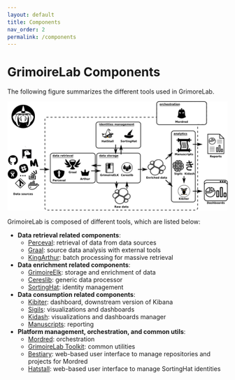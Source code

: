 ```yaml
---
layout: default
title: Components
nav_order: 2
permalink: /components
---
```


# GrimoireLab Components

The following figure summarizes the different tools used in GrimoreLab.

![](./assets/grimoirelab-all-details.png)

GrimoireLab is composed of different tools, which are listed below:

- **Data retrieval related components**:
  - [Perceval](https://github.com/chaoss/grimoirelab-perceval): retrieval of data from
    data sources
  - [Graal](https://github.com/chaoss/grimoirelab-graal): source data analysis with
    external tools
  - [KingArthur](https://github.com/chaoss/grimoirelab-kingarthur): batch processing for
    massive retrieval
- **Data enrichment related components**:
  - [GrimoireElk](https://github.com/chaoss/grimoirelab-elk): storage and enrichment of
    data
  - [Cereslib](https://github.com/chaoss/grimoirelab-cereslib): generic data processor
  - [SortingHat](https://github.com/chaoss/grimoirelab-sortinghat): identity management
- **Data consumption related components**:
  - [Kibiter](https://github.com/chaoss/grimoirelab-kibiter): dashboard, downstream
    version of Kibana
  - [Sigils](https://github.com/chaoss/grimoirelab-sigils): visualizations and dashboards
  - [Kidash](https://github.com/chaoss/grimoirelab-kidash): visualizations and dashboards
    manager
  - [Manuscripts](https://github.com/chaoss/grimoirelab-manuscripts): reporting
- **Platform management, orchestration, and common utils**:
  - [Mordred](https://github.com/chaoss/grimoirelab-mordred): orchestration
  - [GrimoireLab Toolkit](https://github.com/chaoss/grimoirelab-toolkit): common utilities
  - [Bestiary](https://github.com/chaoss/grimoirelab-bestiary): web-based user interface
    to manage repositories and projects for Mordred
  - [Hatstall](https://github.com/chaoss/grimoirelab-hatstall): web-based user interface
    to manage SortingHat identities